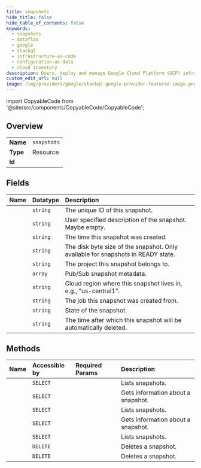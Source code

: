 ```yaml
---
title: snapshots
hide_title: false
hide_table_of_contents: false
keywords:
  - snapshots
  - dataflow
  - google    
  - stackql
  - infrastructure-as-code
  - configuration-as-data
  - cloud inventory
description: Query, deploy and manage Google Cloud Platform (GCP) infrastructure and resources using SQL
custom_edit_url: null
image: /img/providers/google/stackql-google-provider-featured-image.png
---
```


import CopyableCode from '@site/src/components/CopyableCode/CopyableCode';




## Overview
<table><tbody>
<tr><td><b>Name</b></td><td><code>snapshots</code></td></tr>
<tr><td><b>Type</b></td><td>Resource</td></tr>
<tr><td><b>Id</b></td><td><CopyableCode code="google.dataflow.snapshots" /></td></tr>
</tbody></table>

## Fields
| Name | Datatype | Description |
|:-----|:---------|:------------|
| <CopyableCode code="id" /> | `string` | The unique ID of this snapshot. |
| <CopyableCode code="description" /> | `string` | User specified description of the snapshot. Maybe empty. |
| <CopyableCode code="creationTime" /> | `string` | The time this snapshot was created. |
| <CopyableCode code="diskSizeBytes" /> | `string` | The disk byte size of the snapshot. Only available for snapshots in READY state. |
| <CopyableCode code="projectId" /> | `string` | The project this snapshot belongs to. |
| <CopyableCode code="pubsubMetadata" /> | `array` | Pub/Sub snapshot metadata. |
| <CopyableCode code="region" /> | `string` | Cloud region where this snapshot lives in, e.g., "us-central1". |
| <CopyableCode code="sourceJobId" /> | `string` | The job this snapshot was created from. |
| <CopyableCode code="state" /> | `string` | State of the snapshot. |
| <CopyableCode code="ttl" /> | `string` | The time after which this snapshot will be automatically deleted. |
## Methods
| Name | Accessible by | Required Params | Description |
|:-----|:--------------|:----------------|:------------|
| <CopyableCode code="projects_locations_jobs_snapshots_list" /> | `SELECT` | <CopyableCode code="jobId, location, projectId" /> | Lists snapshots. |
| <CopyableCode code="projects_locations_snapshots_get" /> | `SELECT` | <CopyableCode code="location, projectId, snapshotId" /> | Gets information about a snapshot. |
| <CopyableCode code="projects_locations_snapshots_list" /> | `SELECT` | <CopyableCode code="location, projectId" /> | Lists snapshots. |
| <CopyableCode code="projects_snapshots_get" /> | `SELECT` | <CopyableCode code="projectId, snapshotId" /> | Gets information about a snapshot. |
| <CopyableCode code="projects_snapshots_list" /> | `SELECT` | <CopyableCode code="projectId" /> | Lists snapshots. |
| <CopyableCode code="projects_delete_snapshots" /> | `DELETE` | <CopyableCode code="projectId" /> | Deletes a snapshot. |
| <CopyableCode code="projects_locations_snapshots_delete" /> | `DELETE` | <CopyableCode code="location, projectId, snapshotId" /> | Deletes a snapshot. |
